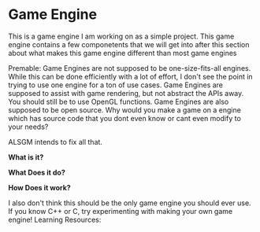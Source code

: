 # Game Engine

This is a game engine I am working on as a simple project. This game engine contains a few componetents that we will get into after this section about what makes this game engine different than most game engines

Premable:
  Game Engines are not supposed to be one-size-fits-all engines. While this can be done efficiently with a lot of effort, I don't see the point in trying to use one engine for a ton of use cases.
  Game Engines are supposed to assist with game rendering, but not abstract the APIs away. You should still be to use OpenGL functions.
  Game Engines are also supposed to be open source. Why would you make a game on a engine which has source code that you dont even know or cant even modify to your needs?
  
  ALSGM intends to fix all that.
  
**What is it?**

**What Does it do?**

**How Does it work?**



I also don't think this should be the only game engine you should ever use. If you know C++ or C, try experimenting with making your own game engine!
Learning Resources:
  
